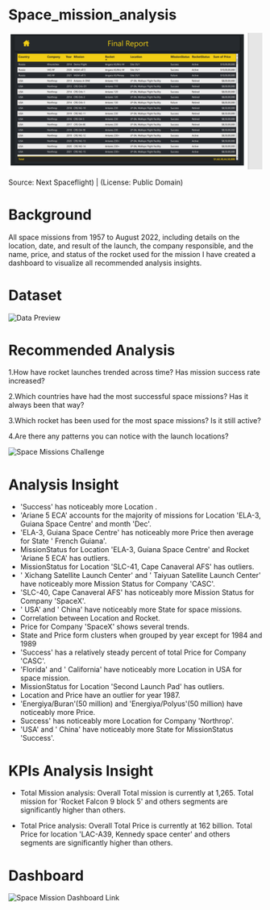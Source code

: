 # Space_mission_analysis

![SPD](https://github.com/ImAnitaYadav07/Space_mission_analysis/blob/88e873d710ab6d6a7be5f7bbc84ba45c97e3dae9/FireShot%20Capture%20015%20-%20%20-%20.png)

Source: Next Spaceflight)                       |               (License: Public Domain)

# Background

All space missions from 1957 to August 2022, including details on the location, date, and result of the launch, the company responsible, and the name, price, and status of the rocket used for the mission
I have created a dashboard to visualize all recommended analysis insights.

# Dataset
![Data Preview]()



# Recommended Analysis

1.How have rocket launches trended across time? Has mission success rate increased?

2.Which countries have had the most successful space missions? Has it always been that way?

3.Which rocket has been used for the most space missions? Is it still active?

4.Are there any patterns you can notice with the launch locations?

![Space Missions Challenge](https://www.mavenanalytics.io/data-playground?page=2&pageSize=5)


# Analysis Insight

* 'Success' has noticeably more Location .
* 'Ariane 5 ECA' accounts for the majority of missions for Location 'ELA-3, Guiana Space Centre' and month 'Dec'.
* 'ELA-3, Guiana Space Centre' has noticeably more Price then average for State ' French Guiana'.
* MissionStatus for Location 'ELA-3, Guiana Space Centre' and Rocket 'Ariane 5 ECA' has outliers.
* MissionStatus for Location 'SLC-41, Cape Canaveral AFS' has outliers.
* ' Xichang Satellite Launch Center' and ' Taiyuan Satellite Launch Center' have noticeably more Mission Status for Company 'CASC'.
* 'SLC-40, Cape Canaveral AFS' has noticeably more Mission Status for Company 'SpaceX'.
* ' USA' and ' China' have noticeably more State for space missions.
* Correlation between Location and Rocket.
* Price for Company 'SpaceX' shows several trends.
* State and Price form clusters when grouped by year except for 1984 and 1989
* 'Success' has a relatively steady percent of total Price for Company 'CASC'.
* 'Florida' and ' California' have noticeably more Location in USA for space mission.
* MissionStatus for Location 'Second Launch Pad' has outliers.
* Location and Price have an outlier for year 1987.
* 'Energiya/Buran'(50 million) and 'Energiya/Polyus'(50 million) have noticeably more Price.
* Success' has noticeably more Location for Company 'Northrop'.
* 'USA' and ' China' have noticeably more State for MissionStatus 'Success'.

# KPIs Analysis Insight

* Total Mission analysis:
                  Overall Total mission is currently at 1,265. Total mission for 'Rocket Falcon 9 block 5' and others segments are significantly higher than                           others. 

* Total Price analysis:
                  Overall Total Price is currently at 162 billion. Total Price  for location 'LAC-A39, Kennedy space center' and others segments are significantly 
                  higher than others.


# Dashboard

![Space Mission Dashboard Link](https://app.powerbi.com/groups/me/reports/cc867b4d-ead6-416f-b970-25bcf773dc71/ReportSectionee83fd6a8d95bf6f2c58?experience=power-bi)
